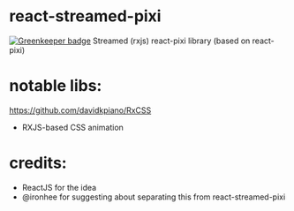 # react-streamed-pixi

[![Greenkeeper badge](https://badges.greenkeeper.io/react-stream-libs/reactive-pixi.svg)](https://greenkeeper.io/)
Streamed (rxjs) react-pixi library (based on react-pixi)





# notable libs:
https://github.com/davidkpiano/RxCSS
 - RXJS-based CSS animation

# credits:
 - ReactJS for the idea
 - @ironhee for suggesting about separating this from react-streamed-pixi